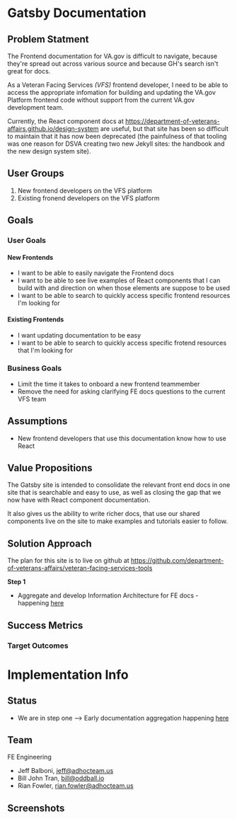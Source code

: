 
# Gatsby Documentation

## Problem Statment
The Frontend documentation for VA.gov is difficult to navigate, because they're spread out across various source and because GH's search isn't great for docs. 

As a Veteran Facing Services *(VFS)* frontend developer, I need to be able to access the appropriate infomation for building and updating the VA.gov Platform frontend code without support from the current VA.gov development team.

Currently, the React component docs at https://department-of-veterans-affairs.github.io/design-system are useful, but that site has been so difficult to maintain that it has now been deprecated (the painfulness of that tooling was one reason for DSVA creating two new Jekyll sites: the handbook and the new design system site).

## User Groups
1. New frontend developers on the VFS platform
1. Existing fronend developers on the VFS platform

## Goals
### User Goals
#### New Frontends
- I want to be able to easily navigate the Frontend docs
- I want to be able to see live examples of React components that I can build with and direction on when those elements are suppose to be used
- I want to be able to search to quickly access specific frontend resources I'm looking for

#### Existing Frontends
- I want updating documentation to be easy 
- I want to be able to search to quickly access specific frotend resources that I'm looking for

### Business Goals 
- Limit the time it takes to onboard a new frontend teammember
- Remove the need for asking clarifying FE docs questions to the current VFS team 

## Assumptions
- New frontend developers that use this documentation know how to use React

## Value Propositions
The Gatsby site is intended to consolidate the relevant front end docs in one site that is searchable and easy to use, as well as closing the gap that we now have with React component documentation.

It also gives us the ability to write richer docs, that use our shared components live on the site to make examples and tutorials easier to follow.

## Solution Approach
The plan for this site is to live on github at https://github.com/department-of-veterans-affairs/veteran-facing-services-tools

**Step 1**
- Aggregate and develop Information Architecture for FE docs - happening [here](https://docs.google.com/document/d/167wfEPR7M77EY6s-K4zJ_REOJL3KfNOy4-3fZJEUERw/edit)

## Success Metrics
### Target Outcomes


# Implementation Info
## Status
- We are in step one --> Early documentation aggregation happening [here](https://docs.google.com/document/d/167wfEPR7M77EY6s-K4zJ_REOJL3KfNOy4-3fZJEUERw/edit)


## Team
FE Engineering
- Jeff Balboni, jeff@adhocteam.us
- Bill John Tran, bill@oddball.io
- Rian Fowler, rian.fowler@adhocteam.us
 
## Screenshots
